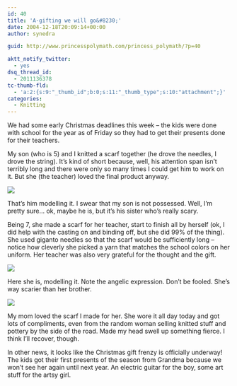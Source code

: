 ```yaml
---
id: 40
title: 'A-gifting we will go&#8230;'
date: 2004-12-18T20:09:14+00:00
author: synedra

guid: http://www.princesspolymath.com/princess_polymath/?p=40

aktt_notify_twitter:
  - yes
dsq_thread_id:
  - 2011136378
tc-thumb-fld:
  - 'a:2:{s:9:"_thumb_id";b:0;s:11:"_thumb_type";s:10:"attachment";}'
categories:
  - Knitting
---
```

We had some early Christmas deadlines this week &#8211; the kids were done with school for the year as of Friday so they had to get their presents done for their teachers.
  
My son (who is 5) and I knitted a scarf together (he drove the needles, I drove the string). It&#8217;s kind of short because, well, his attention span isn&#8217;t terribly long and there were only so many times I could get him to work on it. But she (the teacher) loved the final product anyway.
  
![](http://www.perlgoddess.com/blog/images/devscarf.jpg)
  
That&#8217;s him modelling it. I swear that my son is not possessed. Well, I&#8217;m pretty sure&#8230; ok, maybe he is, but it&#8217;s his sister who&#8217;s really scary.
  
Being 7, she made a scarf for her teacher, start to finish all by herself (ok, I did help with the casting on and binding off, but she did 99% of the thing). She used giganto needles so that the scarf would be sufficiently long &#8211; notice how cleverly she picked a yarn that matches the school colors on her uniform. Her teacher was also very grateful for the thought and the gift.
  
![](http://www.perlgoddess.com/blog/images/vicscarf.jpg)
  
Here she is, modelling it. Note the angelic expression. Don&#8217;t be fooled. She&#8217;s way scarier than her brother.
  
![](http://www.perlgoddess.com/blog/images/momwscarf.jpg)
  
My mom loved the scarf I made for her. She wore it all day today and got lots of compliments, even from the random woman selling knitted stuff and pottery by the side of the road. Made my head swell up something fierce. I think I&#8217;ll recover, though.
  
In other news, it looks like the Christmas gift frenzy is officially underway! The kids got their first presents of the season from Grandma because we won&#8217;t see her again until next year. An electric guitar for the boy, some art stuff for the artsy girl.
